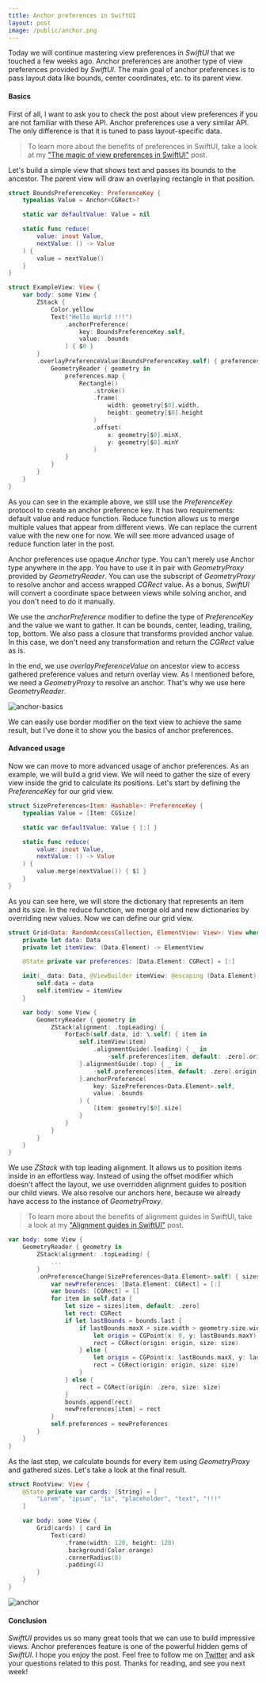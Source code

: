 ```yaml
---
title: Anchor preferences in SwiftUI
layout: post
image: /public/anchor.png
---
```


Today we will continue mastering view preferences in *SwiftUI* that we touched a few weeks ago. Anchor preferences are another type of view preferences provided by *SwiftUI*. The main goal of anchor preferences is to pass layout data like bounds, center coordinates, etc. to its parent view.

#### Basics
First of all, I want to ask you to check the post about view preferences if you are not familiar with these API. Anchor preferences use a very similar API. The only difference is that it is tuned to pass layout-specific data.

> To learn more about the benefits of preferences in SwiftUI, take a look at my ["The magic of view preferences in SwiftUI"](/2020/01/15/the-magic-of-view-preferences-in-swiftui/) post.

Let's build a simple view that shows text and passes its bounds to the ancestor. The parent view will draw an overlaying rectangle in that position.

```swift
struct BoundsPreferenceKey: PreferenceKey {
    typealias Value = Anchor<CGRect>?

    static var defaultValue: Value = nil

    static func reduce(
        value: inout Value,
        nextValue: () -> Value
    ) {
        value = nextValue()
    }
}

struct ExampleView: View {
    var body: some View {
        ZStack {
            Color.yellow
            Text("Hello World !!!")
                .anchorPreference(
                    key: BoundsPreferenceKey.self,
                    value: .bounds
                ) { $0 }
        }
        .overlayPreferenceValue(BoundsPreferenceKey.self) { preferences in
            GeometryReader { geometry in
                preferences.map {
                    Rectangle()
                        .stroke()
                        .frame(
                            width: geometry[$0].width,
                            height: geometry[$0].height
                        )
                        .offset(
                            x: geometry[$0].minX,
                            y: geometry[$0].minY
                        )
                }
            }
        }
    }
}
```

As you can see in the example above, we still use the *PreferenceKey* protocol to create an anchor preference key. It has two requirements: default value and reduce function. Reduce function allows us to merge multiple values that appear from different views. We can replace the current value with the new one for now. We will see more advanced usage of reduce function later in the post.

Anchor preferences use opaque *Anchor* type. You can't merely use Anchor type anywhere in the app. You have to use it in pair with *GeometryProxy* provided by *GeometryReader*. You can use the subscript of *GeometryProxy* to resolve anchor and access wrapped *CGRect* value. As a bonus, *SwiftUI* will convert a coordinate space between views while solving anchor, and you don't need to do it manually.

We use the *anchorPreference* modifier to define the type of *PreferenceKey* and the value we want to gather. It can be bounds, center, leading, trailing, top, bottom. We also pass a closure that transforms provided anchor value. In this case, we don't need any transformation and return the *CGRect* value as is.

In the end, we use *overlayPreferenceValue* on ancestor view to access gathered preference values and return overlay view. As I mentioned before, we need a *GeometryProxy* to resolve an anchor. That's why we use here *GeometryReader*.

![anchor-basics](/public/anchor-basics.png)

We can easily use border modifier on the text view to achieve the same result, but I've done it to show you the basics of anchor preferences.

#### Advanced usage
Now we can move to more advanced usage of anchor preferences. As an example, we will build a grid view. We will need to gather the size of every view inside the grid to calculate its positions. Let's start by defining the *PreferenceKey* for our grid view.

```swift
struct SizePreferences<Item: Hashable>: PreferenceKey {
    typealias Value = [Item: CGSize]

    static var defaultValue: Value { [:] }

    static func reduce(
        value: inout Value,
        nextValue: () -> Value
    ) {
        value.merge(nextValue()) { $1 }
    }
}
```

As you can see here, we will store the dictionary that represents an item and its size. In the reduce function, we merge old and new dictionaries by overriding new values. Now we can define our grid view.

```swift
struct Grid<Data: RandomAccessCollection, ElementView: View>: View where Data.Element: Hashable {
    private let data: Data
    private let itemView: (Data.Element) -> ElementView

    @State private var preferences: [Data.Element: CGRect] = [:]

    init(_ data: Data, @ViewBuilder itemView: @escaping (Data.Element) -> ElementView) {
        self.data = data
        self.itemView = itemView
    }

    var body: some View {
        GeometryReader { geometry in
            ZStack(alignment: .topLeading) {
                ForEach(self.data, id: \.self) { item in
                    self.itemView(item)
                        .alignmentGuide(.leading) { _ in
                            -self.preferences[item, default: .zero].origin.x
                    }.alignmentGuide(.top) { _ in
                        -self.preferences[item, default: .zero].origin.y
                    }.anchorPreference(
                        key: SizePreferences<Data.Element>.self,
                        value: .bounds
                    ) {
                        [item: geometry[$0].size]
                    }
                }
            }
        }
    }
}
```

We use *ZStack* with top leading alignment. It allows us to position items inside in an effortless way. Instead of using the offset modifier which doesn't affect the layout, we use overridden alignment guides to position our child views. We also resolve our anchors here, because we already have access to the instance of *GeometryProxy*.

> To learn more about the benefits of alignment guides in SwiftUI, take a look at my ["Alignment guides in SwiftUI"]() post.

```swift
var body: some View {
    GeometryReader { geometry in
        ZStack(alignment: .topLeading) {
            ...
        }
        .onPreferenceChange(SizePreferences<Data.Element>.self) { sizes in
            var newPreferences: [Data.Element: CGRect] = [:]
            var bounds: [CGRect] = []
            for item in self.data {
                let size = sizes[item, default: .zero]
                let rect: CGRect
                if let lastBounds = bounds.last {
                    if lastBounds.maxX + size.width > geometry.size.width {
                        let origin = CGPoint(x: 0, y: lastBounds.maxY)
                        rect = CGRect(origin: origin, size: size)
                    } else {
                        let origin = CGPoint(x: lastBounds.maxX, y: lastBounds.minY)
                        rect = CGRect(origin: origin, size: size)
                    }
                } else {
                    rect = CGRect(origin: .zero, size: size)
                }
                bounds.append(rect)
                newPreferences[item] = rect
            }
            self.preferences = newPreferences
        }
    }
}
```

As the last step, we calculate bounds for every item using *GeometryProxy* and gathered sizes. Let's take a look at the final result.

```swift
struct RootView: View {
    @State private var cards: [String] = [
        "Lorem", "ipsum", "is", "placeholder", "text", "!!!"
    ]

    var body: some View {
        Grid(cards) { card in
            Text(card)
                .frame(width: 120, height: 120)
                .background(Color.orange)
                .cornerRadius(8)
                .padding(4)
        }
    }
}
```

![anchor](/public/anchor.png)

#### Conclusion
*SwiftUI* provides us so many great tools that we can use to build impressive views. Anchor preferences feature is one of the powerful hidden gems of *SwiftUI*. I hope you enjoy the post. Feel free to follow me on [Twitter](https://twitter.com/mecid) and ask your questions related to this post. Thanks for reading, and see you next week!